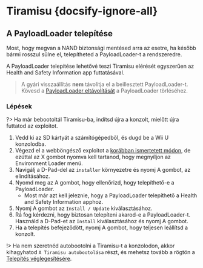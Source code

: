 # Tiramisu {docsify-ignore-all}

## A PayloadLoader telepítése

Most, hogy megvan a NAND biztonsági mentésed arra az esetre, ha később bármi rosszul sülne el, telepítheted a PayloadLoader-t a rendszeredre.

A PayloadLoader telepítése lehetővé teszi Tiramisu elérését egyszerűen az Health and Safety Information app futtatásával.

> A gyári visszaállítás **nem** távolítja el a beillesztett PayloadLoader-t. Kövesd a [PayloadLoader eltávolítását](../../uninstall-payloadloader) a PayloadLoader törléséhez.

### Lépések

?> Ha már bebootoltál Tiramisu-ba, indítsd újra a konzolt, mielőtt újra futtatod az exploitot.

1. Vedd ki az SD kártyát a számítógépedből, és dugd be a Wii U konzolodba.
1. Végezd el a webböngésző exploitot a [korábban ismertetett módon](browser-exploit), de ezúttal az X gombot nyomva kell tartanod, hogy megnyíljon az Environment Loader menü.
1. Navigálj a D-Pad-del az `installer` környezetre és nyomj A gombot, az elindításához.
1. Nyomd meg az A gombot, hogy ellenőrizd, hogy telepíthető-e a PayloadLoader.
    - Most már azt kell jeleznie, hogy a PayloadLoader telepíthető a Health and Safety Information apphoz.
1. Nyomj A gombot az `Install / Update` kiválasztásához.
1. Rá fog kérdezni, hogy biztosan telepíteni akarod-e a PayloadLoader-t. Használd a D-Pad-et az `Install` kiválasztásához és nyomj A gombot.
1. Ha a telepítés befejeződött, nyomj A gombot, hogy teljesen leállítsd a konzolt.

!> Ha nem szeretnéd autobootolni a Tiramisu-t a konzolodon, akkor kihagyhatod `A Tiramisu autobootolása` részt, és mehetsz tovább a rögtön a [Telepítés véglegesítésére](finalizing-setup).